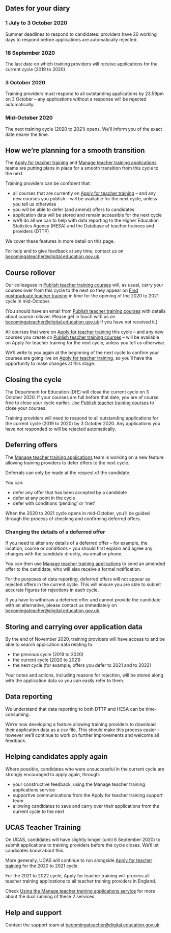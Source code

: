 ## Dates for your diary

### 1 July to 3 October 2020
Summer deadlines to respond to candidates: providers have 20 working days to respond before applications are automatically rejected.

### 18 September 2020
The last date on which training providers will receive applications for the current cycle (2019 to 2020).

### 3 October 2020
Training providers must respond to all outstanding applications by 23.59pm on 3 October – any applications without a response will be rejected automatically.

### Mid-October 2020
The next training cycle (2020 to 2021) opens. We’ll inform you of the exact date nearer the time.

## How we’re planning for a smooth transition

The [Apply for teacher training](https://www.apply-for-teacher-training.education.gov.uk/candidate) and [Manage teacher training applications](https://www.apply-for-teacher-training.education.gov.uk/provider) teams are putting plans in place for a smooth transition from this cycle to the next.

Training providers can be confident that:

* all courses that are currently on [Apply for teacher training](https://www.apply-for-teacher-training.education.gov.uk/candidate) – and any new courses you publish – will be available for the next cycle, unless you tell us otherwise
* you will be able to defer (and amend) offers to candidates
* application data will be stored and remain accessible for the next cycle
* we’ll do all we can to help with data reporting to the Higher Education Statistics Agency (HESA) and the Database of teacher trainees and providers (DTTP)


We cover these features in more detail on this page.

For help and to give feedback at any time, contact us on [becomingateacher@digital.education.gov.uk](becomingateacher@digital.education.gov.uk).


## Course rollover

Our colleagues in [Publish teacher training courses](https://interactions.signin.education.gov.uk//cc4ac56f-35a9-4ec9-ae67-f0a1f5873db4/usernamepassword?clientid=bats2&redirect_uri=https://www.publish-teacher-training-courses.service.gov.uk/auth/dfe/callback) will, as usual, carry your courses over from this cycle to the next so they appear on [Find postgraduate teacher training](https://www.find-postgraduate-teacher-training.service.gov.uk/) in time for the opening of the 2020 to 2021 cycle in mid-October.

(You should have an email from [Publish teacher training courses](https://interactions.signin.education.gov.uk//cc4ac56f-35a9-4ec9-ae67-f0a1f5873db4/usernamepassword?clientid=bats2&redirect_uri=https://www.publish-teacher-training-courses.service.gov.uk/auth/dfe/callback) with details about course rollover. Please get in touch with us on [becomingateacher@digital.education.gov.uk](becomingateacher@digital.education.gov.uk) if you have not received it.)

All courses that were on [Apply for teacher training](https://www.apply-for-teacher-training.education.gov.uk/candidate) this cycle – and any new courses you create on [Publish teacher training courses](https://interactions.signin.education.gov.uk//cc4ac56f-35a9-4ec9-ae67-f0a1f5873db4/usernamepassword?clientid=bats2&redirect_uri=https://www.publish-teacher-training-courses.service.gov.uk/auth/dfe/callback) – will be available on Apply for teacher training for the next cycle, unless you tell us otherwise.

We’ll write to you again at the beginning of the next cycle to confirm your courses are going live on [Apply for teacher training](https://www.apply-for-teacher-training.education.gov.uk/candidate), so you’ll have the opportunity to make changes at this stage.


## Closing the cycle

The Department for Education (DfE) will close the current cycle on 3 October 2020. If your courses are full before that date, you are of course free to close your cycle earlier. Use [Publish teacher training courses](https://interactions.signin.education.gov.uk//cc4ac56f-35a9-4ec9-ae67-f0a1f5873db4/usernamepassword?clientid=bats2&redirect_uri=https://www.publish-teacher-training-courses.service.gov.uk/auth/dfe/callback) to close your courses.

Training providers will need to respond to all outstanding applications for the current cycle (2019 to 2020) by 3 October 2020. Any applications you have not responded to will be rejected automatically.


## Deferring offers

The [Manage teacher training applications](https://www.apply-for-teacher-training.education.gov.uk/provider) team is working on a new feature allowing training providers to defer offers to the next cycle.

Deferrals can only be made at the request of the candidate.

You can:

* defer any offer that has been accepted by a candidate
* defer at any point in the cycle
* defer with conditions ‘pending’ or ‘met’

When the 2020 to 2021 cycle opens in mid-October, you’ll be guided through the process of checking and confirming deferred offers.

### Changing the details of a deferred offer

If you need to alter any details of a deferred offer – for example, the location, course or conditions – you should first explain and agree any changes with the candidate directly, via email or phone.

You can then use [Manage teacher training applications](https://www.apply-for-teacher-training.education.gov.uk/provider) to send an amended offer to the candidate, who will also receive a formal notification.

For the purposes of data reporting, deferred offers will not appear as rejected offers in the current cycle.  This will ensure you are able to submit accurate figures for rejections in each cycle.

If you have to withdraw a deferred offer and cannot provide the candidate with an alternative, please contact us immediately on [becomingateacher@digital.education.gov.uk](becomingateacher@digital.education.gov.uk).


## Storing and carrying over application data

By the end of November 2020, training providers will have access to and be able to search application data relating to:


* the previous cycle (2019 to 2020)
* the current cycle (2020 to 2021)
* the next cycle (for example, offers you defer to 2021 and to 2022)

Your notes and actions, including reasons for rejection, will be stored along with the application data so you can easily refer to them.


## Data reporting

We understand that data reporting to both DTTP and HESA can be time-consuming.

We’re now developing a feature allowing training providers to download their application data as a csv file. This should make this process easier – however we’ll continue to work on further improvements and welcome all feedback.


## Helping candidates apply again

Where possible, candidates who were unsuccessful in the current cycle are strongly encouraged to apply again, through:


* your constructive feedback, using the Manage teacher training applications service
* supportive communications from the Apply for teacher training support team
* allowing candidates to save and carry over their applications from the current cycle to the next


## UCAS Teacher Training

On UCAS, candidates will have slightly longer (until 6 September 2020) to submit applications to training providers before the cycle closes. We’ll let candidates know about this.

More generally, UCAS will continue to run alongside [Apply for teacher training](https://www.apply-for-teacher-training.education.gov.uk/candidate) for the 2020 to 2021 cycle.

For the 2021 to 2022 cycle, Apply for teacher training will process all teacher training applications to all teacher training providers in England.

Check [Using the Manage teacher training applications service](https://www.apply-for-teacher-training.education.gov.uk/provider/service-guidance) for more about the dual running of these 2 services.

## Help and support

Contact the support team at [becomingateacher@digital.education.gov.uk](becomingateacher@digital.education.gov.uk).
